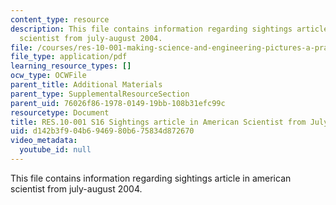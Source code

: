 ```yaml
---
content_type: resource
description: This file contains information regarding sightings article in american
  scientist from july-august 2004.
file: /courses/res-10-001-making-science-and-engineering-pictures-a-practical-guide-to-presenting-your-work-spring-2016/d142b3f904b6946980b675834d872670_MITRES_10_001S16_JulyAug04.pdf
file_type: application/pdf
learning_resource_types: []
ocw_type: OCWFile
parent_title: Additional Materials
parent_type: SupplementalResourceSection
parent_uid: 76026f86-1978-0149-19bb-108b31efc99c
resourcetype: Document
title: RES.10-001 S16 Sightings article in American Scientist from July-August 2004
uid: d142b3f9-04b6-9469-80b6-75834d872670
video_metadata:
  youtube_id: null
---
```

This file contains information regarding sightings article in american scientist from july-august 2004.

